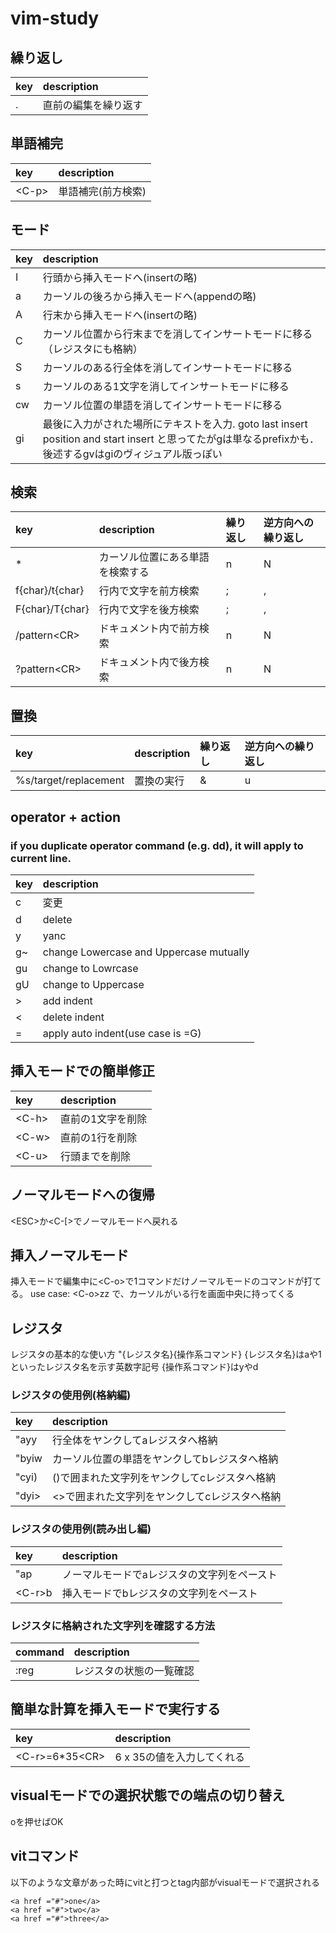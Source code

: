 # vim-study

## 繰り返し

| key | description |
|:---|:---|
|.|直前の編集を繰り返す|

## 単語補完

| key | description |
|:---|:---|
|\<C-p\>|単語補完(前方検索)|

## モード

| key | description |
|:---|:---|
|I|行頭から挿入モードへ(insertの略)|
|a|カーソルの後ろから挿入モードへ(appendの略)|
|A|行末から挿入モードへ(insertの略)|
|C|カーソル位置から行末までを消してインサートモードに移る（レジスタにも格納）|
|S|カーソルのある行全体を消してインサートモードに移る|
|s|カーソルのある1文字を消してインサートモードに移る|
|cw|カーソル位置の単語を消してインサートモードに移る|
|gi|最後に入力がされた場所にテキストを入力. goto last insert position and start insert と思ってたがgは単なるprefixかも．後述するgvはgiのヴィジュアル版っぽい|

## 検索

| key | description | 繰り返し | 逆方向への繰り返し |
|:---|:---|:---|:---|
|\*|カーソル位置にある単語を検索する|n|N|
|f{char}/t{char}|行内で文字を前方検索|;|,|
|F{char}/T{char}|行内で文字を後方検索|;|,|
|/pattern\<CR\>|ドキュメント内で前方検索|n|N|
|?pattern\<CR\>|ドキュメント内で後方検索|n|N|

## 置換

| key | description | 繰り返し | 逆方向への繰り返し |
|:---|:---|:---|:---|
|%s/target/replacement|置換の実行|&|u|

## operator + action
### if you duplicate operator command (e.g. dd), it will apply to current line.

| key | description | 
|:---|:---|
|c|変更|
|d|delete|
|y|yanc|
|g~|change Lowercase and Uppercase mutually|
|gu|change to Lowrcase|
|gU|change to Uppercase|
|>|add indent|
|<|delete indent|
|=|apply auto indent(use case is =G)|

## 挿入モードでの簡単修正

| key | description | 
|:---|:---|
|\<C-h\>|直前の1文字を削除|
|\<C-w\>|直前の1行を削除|
|\<C-u\>|行頭までを削除|

## ノーマルモードへの復帰

\<ESC\>か\<C-[\>でノーマルモードへ戻れる

## 挿入ノーマルモード

挿入モードで編集中に\<C-o\>で1コマンドだけノーマルモードのコマンドが打てる。
use case: \<C-o\>zz で、カーソルがいる行を画面中央に持ってくる

## レジスタ

レジスタの基本的な使い方
"{レジスタ名}{操作系コマンド}
{レジスタ名}はaや1といったレジスタ名を示す英数字記号
{操作系コマンド}はyやd

### レジスタの使用例(格納編)

| key | description | 
|:---|:---|
|"ayy|行全体をヤンクしてaレジスタへ格納|
|"byiw|カーソル位置の単語をヤンクしてbレジスタへ格納|
|"cyi)|()で囲まれた文字列をヤンクしてcレジスタへ格納|
|"dyi>|<>で囲まれた文字列をヤンクしてcレジスタへ格納|

### レジスタの使用例(読み出し編)

| key | description | 
|:---|:---|
|"ap|ノーマルモードでaレジスタの文字列をペースト|
|\<C-r\>b|挿入モードでbレジスタの文字列をペースト|

### レジスタに格納された文字列を確認する方法

| command | description | 
|:---|:---|
|:reg|レジスタの状態の一覧確認|

## 簡単な計算を挿入モードで実行する

| key | description | 
|:---|:---|
|\<C-r\>=6\*35\<CR\>|6 x 35の値を入力してくれる|

## visualモードでの選択状態での端点の切り替え
oを押せばOK

## vitコマンド

以下のような文章があった時にvitと打つとtag内部がvisualモードで選択される

```
<a href ="#">one</a>
<a href ="#">two</a>
<a href ="#">three</a>
```
